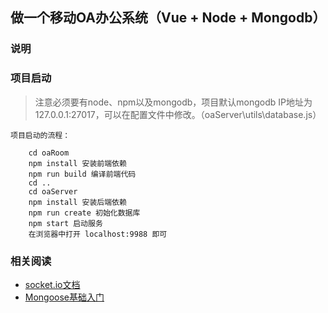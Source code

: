 ﻿## 做一个移动OA办公系统（Vue + Node + Mongodb）

### 说明

### 项目启动
> 注意必须要有node、npm以及mongodb，项目默认mongodb IP地址为127.0.0.1:27017，可以在配置文件中修改。（oaServer\utils\database.js）
```
项目启动的流程：

    cd oaRoom
    npm install 安装前端依赖
    npm run build 编译前端代码
    cd ..
    cd oaServer
    npm install 安装后端依赖
    npm run create 初始化数据库
    npm start 启动服务
    在浏览器中打开 localhost:9988 即可
```

### 相关阅读
* [socket.io文档](https://www.w3cschool.cn/socket/socket-buvk2eib.html)
* [Mongoose基础入门](http://www.cnblogs.com/xiaohuochai/p/7215067.html?utm_source=itdadao&utm_medium=referral)


 
